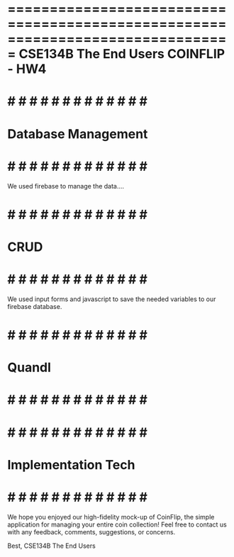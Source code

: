 ===============================================================================
                             CSE134B The End Users
                               COINFLIP - HW4
===============================================================================

# # # # # # # # # # # # # # # 
#     Database Management   #
# # # # # # # # # # # # # # #
We used firebase to manage the data....

# # # # # # # # # # # # # # # 
#          CRUD             #
# # # # # # # # # # # # # # #
We used input forms and javascript to save the needed variables to our firebase database.




# # # # # # # # # # # # # # # 
#          Quandl           #
# # # # # # # # # # # # # # #	

# # # # # # # # # # # # # # # 
#    Implementation Tech    #
# # # # # # # # # # # # # # #


We hope you enjoyed our high-fidelity mock-up of CoinFlip, the simple 
application for managing your entire coin collection! Feel free to 
contact us with any feedback, comments, suggestions, or concerns.

Best,
CSE134B The End Users

